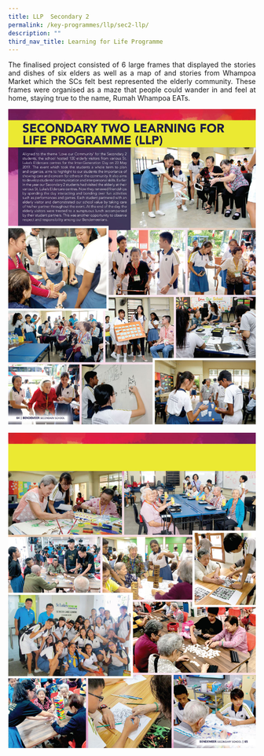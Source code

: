 ```yaml
---
title: LLP  Secondary 2
permalink: /key-programmes/llp/sec2-llp/
description: ""
third_nav_title: Learning for Life Programme
---
```

<p style="text-align:justify">The finalised project consisted of 6 large frames that displayed the stories and dishes of six elders as well as a map of and stories from Whampoa Market which the SCs felt best represented the elderly community. These frames were organised as a maze that people could wander in and feel at home, staying true to the name, Rumah Whampoa EATs.</p>

![Secondary Two Learning for Life Programme](/images/Keyprogrammes/llps2-01.jpeg)

![Secondary Two Learning for Life Programme](/images/Keyprogrammes/llps2-02.jpeg)
